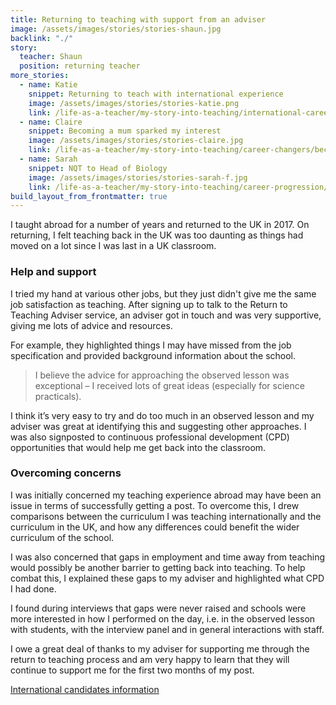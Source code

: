 ```yaml
---
title: Returning to teaching with support from an adviser
image: /assets/images/stories/stories-shaun.jpg
backlink: "./"
story:
  teacher: Shaun
  position: returning teacher
more_stories:
  - name: Katie
    snippet: Returning to teach with international experience
    image: /assets/images/stories/stories-katie.png
    link: /life-as-a-teacher/my-story-into-teaching/international-career-changers/returning-to-teaching-with-international-experience
  - name: Claire
    snippet: Becoming a mum sparked my interest
    image: /assets/images/stories/stories-claire.jpg
    link: /life-as-a-teacher/my-story-into-teaching/career-changers/becoming-a-mum-sparked-my-interest-in-teaching
  - name: Sarah
    snippet: NQT to Head of Biology
    image: /assets/images/stories/stories-sarah-f.jpg
    link: /life-as-a-teacher/my-story-into-teaching/career-progression/nqt-to-head-of-biology
build_layout_from_frontmatter: true
---
```


I taught abroad for a number of years and returned to the UK in 2017. On returning, I felt teaching back in the UK was too daunting as things had moved on a lot since I was last in a UK classroom.

### Help and support

I tried my hand at various other jobs, but they just didn't give me the same job satisfaction as teaching. After signing up to talk to the Return to Teaching Adviser service, an adviser got in touch and was very supportive, giving me lots of advice and resources.

For example, they highlighted things I may have missed from the job specification and provided background information about the school.

> I believe the advice for approaching the observed lesson was exceptional – I received lots of great ideas (especially for science practicals).

I think it’s very easy to try and do too much in an observed lesson and my adviser was great at identifying this and suggesting other approaches. I was also signposted to continuous professional development (CPD) opportunities that would help me get back into the classroom.

### Overcoming concerns

I was initially concerned my teaching experience abroad may have been an issue in terms of successfully getting a post. To overcome this, I drew comparisons between the curriculum I was teaching internationally and the curriculum in the UK, and how any differences could benefit the wider curriculum of the school.

I was also concerned that gaps in employment and time away from teaching would possibly be another barrier to getting back into teaching. To help combat this, I explained these gaps to my adviser and highlighted what CPD I had done.

I found during interviews that gaps were never raised and schools were more interested in how I performed on the day, i.e. in the observed lesson with students, with the interview panel and in general interactions with staff.

I owe a great deal of thanks to my adviser for supporting me through the return to teaching process and am very happy to learn that they will continue to support me for the first two months of my post.

[International candidates information](/international-candidates)
